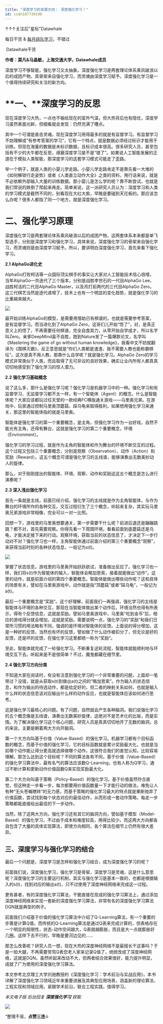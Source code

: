 ```yaml
---
title: "深度学习的发展方向： 深度强化学习！"
id: csdn107739198
---
```


↑↑↑关注后"星标"Datawhale

每日干货 & [每月组队学习](https://mp.weixin.qq.com/mp/appmsgalbum?__biz=MzIyNjM2MzQyNg%3D%3D&action=getalbum&album_id=1338040906536108033#wechat_redirect)，不错过

 Datawhale干货 

**作者：莫凡&马晶敏，上海交通大学，Datawhale成员**

深度学习不够智能，强化学习又太抽象。深度强化学习是两套理论体系乘风破浪以后的成团产物，其骨架来自强化学习，而灵魂由深度学习赋予。深度强化学习是一个值得持续研究和关注的新方向。

# **一、******深度学习的反思****

现在深度学习大热，一点也不输给现在的室外气温，但大热背后也有隐忧，深度学习虽然表面光鲜，但细看就会发现：仍然充满了槽点。

其中一个可谓是直击灵魂。现在深度学习用得最多的就是有监督学习。有监督学习不妨理解成“有参考答案的学习”，它有一个特点，就是数据必须经过标识才能用于训练。但现在海量的数据是未标识数据，且标识成本很高。很多研究人员，甚至包括有不少的大牛都在反思，琢磨深度学习是不是“错了”。如果说人工智能发展的正道在于模拟人类智能，那深度学习的这套学习模式可能走了歪路。

举一个例子，就是人类的小婴儿学走路。小婴儿学走路肯定不是靠先看一大堆的《如何解锁行走姿势》或者《人类直立动作大全》之类的资料，用行话来说，就是不必依赖外部输入大量的训练数据。那小婴儿是怎么学的呢？靠不断尝试，也就是我们常说的跌倒了爬起来再走。简单来说，这一派研究人员认为：深度学习和人类的学习模式是截然不同的，别看现在大红大紫，早晚是要碰到天花板的。那应该怎么办呢？很多人都指了同一个地方，就是深度强化学习。

# **二、强化学习原理**

深度强化学习是两套理论体系乘风破浪以后的成团产物，这两套体系本来都是单飞型选手，分别是深度学习和强化学习，具体来说，深度强化学习的骨架来自强化学习，而灵魂则是由深度学习赋予。所以，要讲明白深度强化学习，首先来看下强化学习。

**2.1 AlphaGo进化史**

AlphaGo打败柯洁等一众国际顶尖棋手的事实让大家对人工智能技术信心倍增。当年AlphaGo一共迭代了三个版本，分别是战胜李世石的一代目AlphaGo Lee、战胜柯洁的二代目AlphaGo Master，以及吊打前两代的三代目AlphaGo Zero。这三代棋艺当然是逐代递增了，技术上也有一个明显的变化趋势，就是强化学习的比重越来越大。

![](../img/2a055409d16b9b18ddee001c0a799fb5.png)

最开始训练AlphaGo的模型，是需要用借助已有棋谱的，也就是需要参考答案，是有监督学习。而当进化到了AlphaGo Zero，这哥们儿开始“悟了”，对，是真正意义上的悟了，不再需要任何棋谱，完全自食其力，从零开始自学成才，所以名字叫Zero。亲爹DeepMind喜不自胜，跑到Nature发了一篇爆款论文，名字叫《Mastering the game of go without human knowledge》，我看中文不妨就翻译为《围棋灭霸》，反正意思就是“你们人类都是渣渣，我不需要人教也能称霸棋坛”。这次是真不用人教，那靠什么自学呢？就是强化学习。AlphaGo Zero的学习模式非常类似于人类，而且取得了无可非议的良好效果，确实让业内所有人都真真切切地感受到了强化学习的惊人潜力。

**2.2 强化学习基础概念**

说了这么多，那什么是强化学习呢？强化学习是机器学习中的一种。强化学习和有监督学习、无监督学习都不太一样，有一个智能体（Agent）的概念。什么是智能体呢？大家应该都玩过任天堂的一款经典FC横版通关游戏——马里奥兄弟。在游戏中，玩家通过控制马里奥顶蘑菇、踩乌龟来取得胜利，如果想用强化学习来通关，那这里的智能体指的就是马里奥。

智能体是强化学习的第一个重要概念，是主角，但强化学习作为一台好戏，自然不能光有主角，还得有舞台，这就是强化学习的第二个重要概念，环境（Environment）。

强化学习的学习过程，就是作为主角的智能体和作为舞台的环境不断交互的过程。这个过程又包括三个重要概念，分别是观察（Observation）、动作（Action）和奖励（Reward）。这五个概念可谓是强化学习的五线谱，能够演奏出无数美妙动人的旋律。

那么，对于刚刚提出的智能体、环境、观察、动作和奖励这这五个概念是怎么进行演奏呢？

**2.3 深入浅出强化学习**

首先一条就是主线，前面已经介绍，强化学习的主线就是作为主角智能体，与作为舞台的环境所作的各种交互。交互过程衍生了三个概念，听起来复杂，其实玩马里奥兄弟游戏非常相像，完全可以一对一比照。

回想一下，游戏里的马里奥想要通关，第一步需要干什么呢？前进后退还是蹦蹦跳跳？都不对，首先需要观察。你得先看一下周围环境，看看前面到底蘑菇还是乌龟，才能决定接下来的行动。观察环境，获取当前的状态信息了，才决定下一步行动对不对？强化学习也一样，主角智能体通过前面介绍的第三个重要概念“观察”，来获得当前时刻的各种状态信息，一般记为s(t)。

![](../img/5e9e08ac565f992d9be072318889a50e.png)

掌握了状态信息，游戏里的马里奥开始跃跃欲试，准备做出反应了。强化学习也一样，我们将s(t)作为智能体的输入，智能体会略加思索，接着就能做出“动作”。这里的动作，就是前面介绍的第四个重要概念。智能体能做出哪些动作呢？这和具体的场景有关，譬如在马里奥游戏中，动作就是指“顶蘑菇”或者“踩乌龟”，一般记为a(t)。

最后一个重要概念是“奖励”。这个好理解，前面我们一再强调，强化学习的主线是智能体与环境的各种交互，那现在当智能体做出某个动作后，环境当然也得有所表示，得有个反馈信息，这就是奖励。譬如马里奥游戏中，马里奥“吃到金币”后，相应的游戏得分就会增加，这就是奖励。需要说明一点，强化学习的“奖励”和我们日常所习惯的用法略有不同，强调的是环境对智能体的反馈。上面说的得分增加，这是一种好的反馈，当然也有坏的反馈，譬如做了什么动作被扣分了，但无论是好的反馈，还是坏的反馈，在强化学习这里都统一称为“奖励”。

至此，智能体就完成了一轮强化学习。不断重复这轮流程，智能体就能顺利地与环境交互下去。听起来是不是很简单？不过，魔鬼都藏在细节里。

**2.4 强化学习方向分类**

不知道大家在阅读时，有没有注意到强化学习的一个非常重要的问题，上面却一笔带过？没错，就是从获取s(t)到做出a(t)之间的“略加思索”。作为输入的状态信息，和作为输出的待选动作，都是给定好的，但二者的映射关系如何，也就是输入什么样的状态信息该对应输出什么样的动作反应，也就是智能体应该如何进行思考。

这是强化学习最核心的问题。有了问题，自然就会产生各种脑洞。我们说强化学习的五个概念像是五线谱，演奏出无数美妙旋律，这绝对不是艺术化的比喻，而是实情。为了解决强化学习这个核心问题，研究人员是真真切切地开了无数的脑洞，总的来说，主要是朝着两大方向开脑洞。

第一个大方向叫基于价值（Value-Based）的强化学习。机器学习都有个目标函数的概念，而基于价值的强化学习，它的目标函数就是累计奖励最大化，也就是当前哪个动作能让得分更高就选择做哪个动作。这很符合我们的直觉认知，比较容易理解。那怎么达到这个目标呢？不同的算法各有不同，基于价值（Value-Based）的强化学习算法中，最有名气的算法应该数Q-Learning，也有人称为Q学习，通过不断计算和更新动作价值函数Q来实现奖励最大化。

第二个大方向叫基于策略（Policy-Based）的强化学习。基于价值虽然符合直觉，但这种走一步看一步，每次都要用价值函数量一下才能行动的做法，难免让人有种“无头苍蝇瞎转”的无力感，而基于策略的强化学习最大的特点就是果断抛弃了价值函数，尝试找到每个状态对应的最佳动作，从而形成一套动作策略，每走一步策略都能直接给出最佳的下一步动作。

当然，除了这两大方向，强化学习还有其它的脑洞方向，譬如基于模型（Model-Based）的强化学习，不过由于成本和难度较高，用得比较少。而这两大方向都各自包含了大量的具体实现算法，即使方向相同，各个算法在细节上仍然有很大差异。

## **三、深度学习与强化学习的结合**

最后一个问题是，深度学习是怎样和强化学习结合，成为深度强化学习的呢？

前面我们说，深度强化学习，强化学习是骨架，深度学习是灵魂，这是什么意思呢？深度强化学习的主要运行机制，其实与强化学习是基本一致的，也都是根据输入的s(t)，找到对应的输出a(t)，只不过使用了深度神经网络来完成这一过程。

更有甚者，有的深度强化学习算法，干脆直接在现成的强化学习算法上，通过添加深度神经网络来实现一套新的深度强化学习算法，非常有名的深度强化学习算法DQN就是典型的例子。

前面我们介绍基于价值的强化学习算法中介绍了Q-Learning算法，有一个重要的步骤是计算Q值，而传统的Q-Learning算法是通过Q表来完成计算的，但表格存在一个明显的局限性，状态-动作空间越大，Q表就越膨胀，而且是大一点就膨胀好几圈。这样下去不行的，早晚是要河边见的……

那怎么改善呢？研究人员一想，现在大热的深度神经网络不是最擅长干这事吗？于是一拍大腿，不再需要劳驾Q表您老人家来记录Q值了，统统改成了深度神经网络，这就是DQN。虽然听起来改动不大，但两者结合效果很好，能力提升明显，成就了广为使用的深度强化学习算法。

本文参考北京理工大学刘驰教授的《深度强化学习：学术前沿与实战应用》，本书详解了深度强化学习领域近年来重要进展及其典型应用场景，涵盖新的理论算法、工程实现和领域应用。紧跟学术前沿，联合工程实践，值得学习。

*本文电子版 后台回复* ***深度强化学习*** *获取*

![](../img/ac1260bd6d55ebcd4401293b8b1ef5ff.png)

“整理不易，**点****赞****三连**↓